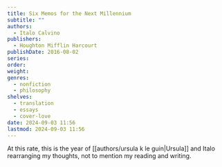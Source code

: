 ```yaml
---
title: Six Memos for the Next Millennium
subtitle: ""
authors:
  - Italo Calvino
publishers:
  - Houghton Mifflin Harcourt
publishDate: 2016-08-02
series: 
order: 
weight: 
genres:
  - nonfiction
  - philosophy
shelves:
  - translation
  - essays
  - cover-love
date: 2024-09-03 11:56
lastmod: 2024-09-03 11:56
---
```

At this rate, this is the year of [[authors/ursula k le guin|Ursula]] and Italo rearranging my thoughts, not to mention my reading and writing.